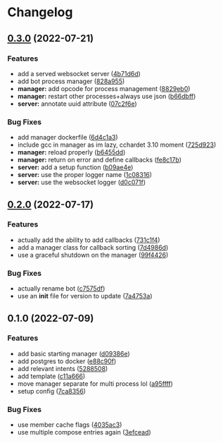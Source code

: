 # Changelog

## [0.3.0](https://github.com/ooliver1/minecat/compare/v0.2.0...v0.3.0) (2022-07-21)


### Features

* add a served websocket server ([4b71d6d](https://github.com/ooliver1/minecat/commit/4b71d6d78d05366ed2bc10b0818c2ca4cf5c1c09))
* add bot process manager ([828a955](https://github.com/ooliver1/minecat/commit/828a95531a46553095503278ff67d23f0faf3ec4))
* **manager:** add opcode for process management ([8829eb0](https://github.com/ooliver1/minecat/commit/8829eb0440954a217a93b9635cc5bc16caf6afc0))
* **manager:** restart other processes+always use json ([b66dbff](https://github.com/ooliver1/minecat/commit/b66dbff50100c722db40bd024be831f42f75adc7))
* **server:** annotate uuid attribute ([07c2f6e](https://github.com/ooliver1/minecat/commit/07c2f6eb484b9d709cce9506f3352b2dafa97b0e))


### Bug Fixes

* add manager dockerfile ([6d4c1a3](https://github.com/ooliver1/minecat/commit/6d4c1a3b84c1dedfe90080ff5c08f348a023456e))
* include gcc in manager as im lazy, cchardet 3.10 moment ([725d923](https://github.com/ooliver1/minecat/commit/725d923d3129ae36a7c1220ee1769e9c94d06e30))
* **manager:** reload properly ([b6455dd](https://github.com/ooliver1/minecat/commit/b6455dd2560e3fab0e486e16728567f8a393ef4e))
* **manager:** return on error and define callbacks ([fe8c17b](https://github.com/ooliver1/minecat/commit/fe8c17b12f52e03c2fe62802596c84a95b3c972c))
* **server:** add a setup function ([b09ae4e](https://github.com/ooliver1/minecat/commit/b09ae4ed160a83ca955cae82f5269a026454769c))
* **server:** use the proper logger name ([1c08316](https://github.com/ooliver1/minecat/commit/1c08316f6a3f54afd3da4c5e89dcb509d2f29528))
* **server:** use the websocket logger ([d0c071f](https://github.com/ooliver1/minecat/commit/d0c071fd40f1ece458a04f01be9dd3ac2feef359))

## [0.2.0](https://github.com/ooliver1/minecat/compare/v0.1.0...v0.2.0) (2022-07-17)


### Features

* actually add the ability to add callbacks ([731c1f4](https://github.com/ooliver1/minecat/commit/731c1f452c450108990ae1a1b51c5b6a28b9e6b2))
* add a manager class for callback sorting ([7d4986d](https://github.com/ooliver1/minecat/commit/7d4986d29fb83b8b047e4ef382af92b17ad2c94e))
* use a graceful shutdown on the manager ([99f4426](https://github.com/ooliver1/minecat/commit/99f44260a3ad32d5927bac788e5472e416e672ed))


### Bug Fixes

* actually rename bot ([c7575df](https://github.com/ooliver1/minecat/commit/c7575df06da18fd7e0dc253478c82a68664484e1))
* use an __init__ file for version to update ([7a4753a](https://github.com/ooliver1/minecat/commit/7a4753ad5e320679802b9546b8128be508739c58))

## 0.1.0 (2022-07-09)


### Features

* add basic starting manager ([d09386e](https://github.com/ooliver1/minecat/commit/d09386e80b11fe8bc7f182215650eea888f590a7))
* add postgres to docker ([e88c90f](https://github.com/ooliver1/minecat/commit/e88c90f6876f6eb5e827e5c94793a9a5d246261d))
* add relevant intents ([5288508](https://github.com/ooliver1/minecat/commit/5288508da8a994c4b3019f0dd6b7e8fda9a7b9f9))
* add template ([c11a666](https://github.com/ooliver1/minecat/commit/c11a6661ff7a8c803be74063bc17ed555271e1c6))
* move manager separate for multi process lol ([a95ffff](https://github.com/ooliver1/minecat/commit/a95ffff0832fd1c262ce12958012db855f551aad))
* setup config ([7ca8356](https://github.com/ooliver1/minecat/commit/7ca8356ce551014873518fa5e55d84001e4d7810))


### Bug Fixes

* use member cache flags ([4035ac3](https://github.com/ooliver1/minecat/commit/4035ac391205dbf9c37e40a00a52c81b8539fa5c))
* use multiple compose entries again ([3efcead](https://github.com/ooliver1/minecat/commit/3efcead1fa8b202449a06a17450cafc8a408fce0))
